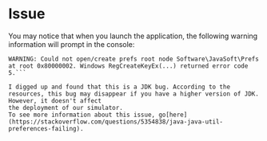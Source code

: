 # Issue
You may notice that when you launch the application, the following warning information will prompt in the console:

```Mar 04, 2018 9:37:13 AM java.util.prefs.WindowsPreferences <init>
WARNING: Could not open/create prefs root node Software\JavaSoft\Prefs at root 0x80000002. Windows RegCreateKeyEx(...) returned error code 5.```

I digged up and found that this is a JDK bug. According to the resources, this bug may disappear if you have a higher version of JDK. However, it doesn't affect
the deployment of our simulator.
To see more information about this issue, go[here](https://stackoverflow.com/questions/5354838/java-java-util-preferences-failing).


